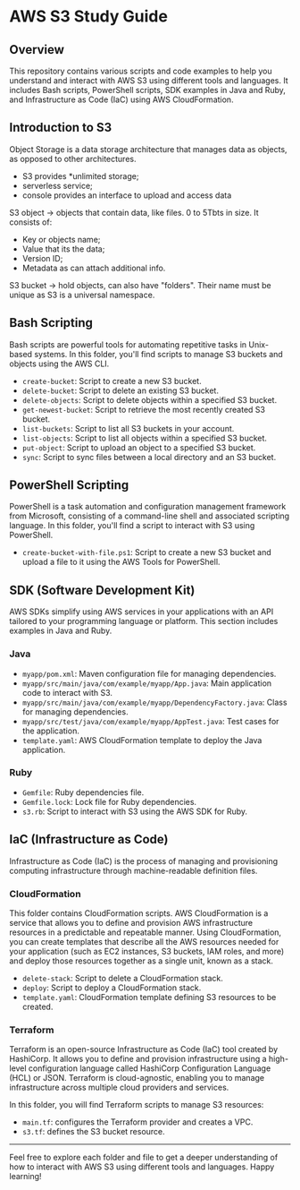 # AWS S3 Study Guide

## Overview

This repository contains various scripts and code examples to help you understand and interact with AWS S3 using different tools and languages. It includes Bash scripts, PowerShell scripts, SDK examples in Java and Ruby, and Infrastructure as Code (IaC) using AWS CloudFormation.


## Introduction to S3

Object Storage is a data storage architecture that manages data as objects, as opposed to other architectures.

- S3 provides *unlimited storage;
- serverless service;
- console provides an interface to upload and access data

S3 object -> objects that contain data, like files.  0 to 5Tbts in size.
It consists of:
- Key or objects name;
- Value that its the data;
- Version ID;
- Metadata as can attach additional info.

S3 bucket -> hold objects, can also have "folders". Their name must be unique as S3 is a universal namespace.

## Bash Scripting

Bash scripts are powerful tools for automating repetitive tasks in Unix-based systems. In this folder, you'll find scripts to manage S3 buckets and objects using the AWS CLI.

- `create-bucket`: Script to create a new S3 bucket.
- `delete-bucket`: Script to delete an existing S3 bucket.
- `delete-objects`: Script to delete objects within a specified S3 bucket.
- `get-newest-bucket`: Script to retrieve the most recently created S3 bucket.
- `list-buckets`: Script to list all S3 buckets in your account.
- `list-objects`: Script to list all objects within a specified S3 bucket.
- `put-object`: Script to upload an object to a specified S3 bucket.
- `sync`: Script to sync files between a local directory and an S3 bucket.

## PowerShell Scripting

PowerShell is a task automation and configuration management framework from Microsoft, consisting of a command-line shell and associated scripting language. In this folder, you'll find a script to interact with S3 using PowerShell.

- `create-bucket-with-file.ps1`: Script to create a new S3 bucket and upload a file to it using the AWS Tools for PowerShell.

## SDK (Software Development Kit)

AWS SDKs simplify using AWS services in your applications with an API tailored to your programming language or platform. This section includes examples in Java and Ruby.

### Java

- `myapp/pom.xml`: Maven configuration file for managing dependencies.
- `myapp/src/main/java/com/example/myapp/App.java`: Main application code to interact with S3.
- `myapp/src/main/java/com/example/myapp/DependencyFactory.java`: Class for managing dependencies.
- `myapp/src/test/java/com/example/myapp/AppTest.java`: Test cases for the application.
- `template.yaml`: AWS CloudFormation template to deploy the Java application.

### Ruby

- `Gemfile`: Ruby dependencies file.
- `Gemfile.lock`: Lock file for Ruby dependencies.
- `s3.rb`: Script to interact with S3 using the AWS SDK for Ruby.

## IaC (Infrastructure as Code)

Infrastructure as Code (IaC) is the process of managing and provisioning computing infrastructure through machine-readable definition files. 

### CloudFormation

This folder contains CloudFormation scripts. AWS CloudFormation is a service that allows you to define and provision AWS infrastructure resources in a predictable and repeatable manner. Using CloudFormation, you can create templates that describe all the AWS resources needed for your application (such as EC2 instances, S3 buckets, IAM roles, and more) and deploy those resources together as a single unit, known as a stack.

- `delete-stack`: Script to delete a CloudFormation stack.
- `deploy`: Script to deploy a CloudFormation stack.
- `template.yaml`: CloudFormation template defining S3 resources to be created.

### Terraform

Terraform is an open-source Infrastructure as Code (IaC) tool created by HashiCorp. It allows you to define and provision infrastructure using a high-level configuration language called HashiCorp Configuration Language (HCL) or JSON. Terraform is cloud-agnostic, enabling you to manage infrastructure across multiple cloud providers and services.

In this folder, you will find Terraform scripts to manage S3 resources:

- `main.tf`: configures the Terraform provider and creates a VPC.
- `s3.tf`: defines the S3 bucket resource.


---

Feel free to explore each folder and file to get a deeper understanding of how to interact with AWS S3 using different tools and languages. Happy learning!
